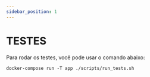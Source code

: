 ```yaml
---
sidebar_position: 1
---
```


# TESTES

Para rodar os testes, você pode usar o comando abaixo:

```
docker-compose run -T app ./scripts/run_tests.sh
```
